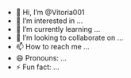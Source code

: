 - 👋 Hi, I’m @Vitoria001
- 👀 I’m interested in ...
- 🌱 I’m currently learning ...
- 💞️ I’m looking to collaborate on ...
- 📫 How to reach me ...
- 😄 Pronouns: ...
- ⚡ Fun fact: ...

<!---
Vitoria001/Vitoria001 is a ✨ special ✨ repository because its `README.md` (this file) appears on your GitHub profile.
You can click the Preview link to take a look at your changes.
![](https://tenor.com/bkLnk.gif)

